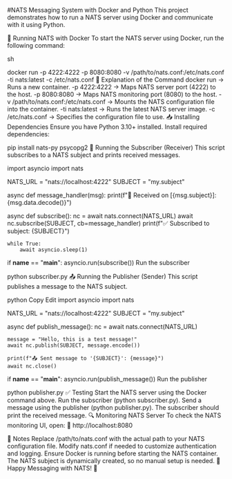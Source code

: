 #NATS Messaging System with Docker and Python
This project demonstrates how to run a NATS server using Docker and communicate with it using Python.

🚀 Running NATS with Docker
To start the NATS server using Docker, run the following command:

sh

docker run -p 4222:4222 -p 8080:8080 -v /path/to/nats.conf:/etc/nats.conf -ti nats:latest -c /etc/nats.conf
🔹 Explanation of the Command
docker run → Runs a new container.
-p 4222:4222 → Maps NATS server port (4222) to the host.
-p 8080:8080 → Maps NATS monitoring port (8080) to the host.
-v /path/to/nats.conf:/etc/nats.conf → Mounts the NATS configuration file into the container.
-ti nats:latest → Runs the latest NATS server image.
-c /etc/nats.conf → Specifies the configuration file to use.
📥 Installing Dependencies
Ensure you have Python 3.10+ installed. Install required dependencies:


pip install nats-py psycopg2
📡 Running the Subscriber (Receiver)
This script subscribes to a NATS subject and prints received messages.


import asyncio
import nats

NATS_URL = "nats://localhost:4222"
SUBJECT = "my.subject"

async def message_handler(msg):
    print(f"📩 Received on [{msg.subject}]: {msg.data.decode()}")

async def subscribe():
    nc = await nats.connect(NATS_URL)
    await nc.subscribe(SUBJECT, cb=message_handler)
    print(f"✅ Subscribed to subject: {SUBJECT}")

    while True:
        await asyncio.sleep(1)

if __name__ == "__main__":
    asyncio.run(subscribe())
Run the subscriber

python subscriber.py
📤 Running the Publisher (Sender)
This script publishes a message to the NATS subject.

python
Copy
Edit
import asyncio
import nats

NATS_URL = "nats://localhost:4222"
SUBJECT = "my.subject"

async def publish_message():
    nc = await nats.connect(NATS_URL)
    
    message = "Hello, this is a test message!"
    await nc.publish(SUBJECT, message.encode())

    print(f"📤 Sent message to '{SUBJECT}': {message}")
    await nc.close()

if __name__ == "__main__":
    asyncio.run(publish_message())
Run the publisher

python publisher.py
✅ Testing
Start the NATS server using the Docker command above.
Run the subscriber (python subscriber.py).
Send a message using the publisher (python publisher.py).
The subscriber should print the received message.
🔍 Monitoring NATS Server
To check the NATS monitoring UI, open:
🔗 http://localhost:8080

📌 Notes
Replace /path/to/nats.conf with the actual path to your NATS configuration file.
Modify nats.conf if needed to customize authentication and logging.
Ensure Docker is running before starting the NATS container.
The NATS subject is dynamically created, so no manual setup is needed.
🚀 Happy Messaging with NATS! 🎯
